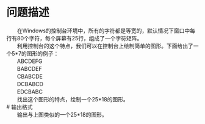 <div id="pcont1" style="margin-top:20px; display:block;">

# 问题描述

<div class="pdcont">　　在Windows的控制台环境中，所有的字符都是等宽的，默认情况下窗口中每行有80个字符，每个屏幕有25行，组成了一个字符矩阵。<br/>
　　利用控制台的这个特点，我们可以在控制台上绘制简单的图形。下面给出了一个5*7的图形的例子：<br/>
　　ABCDEFG<br/>
　　BABCDEF<br/>
　　CBABCDE<br/>
　　DCBABCD<br/>
　　EDCBABC<br/>
　　找出这个图形的特点，绘制一个25*18的图形。</div>
# 输出格式

<div class="pdcont">　　输出与上图类似的一个25*18的图形。</div>

</div>